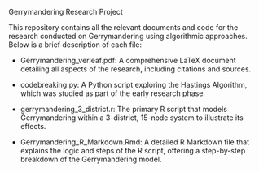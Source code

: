 Gerrymandering Research Project

This repository contains all the relevant documents and code for the research conducted on Gerrymandering using algorithmic approaches. Below is a brief description of each file:

- Gerrymandering_verleaf.pdf: A comprehensive LaTeX document detailing all aspects of the research, including citations and sources.
  
- codebreaking.py: A Python script exploring the Hastings Algorithm, which was studied as part of the early research phase.

- gerrymandering_3_district.r: The primary R script that models Gerrymandering within a 3-district, 15-node system to illustrate its effects.

- Gerrymandering_R_Markdown.Rmd: A detailed R Markdown file that explains the logic and steps of the R script, offering a step-by-step breakdown of the Gerrymandering model.
